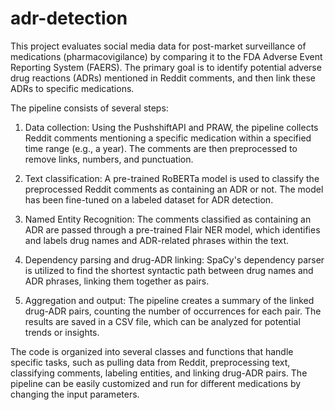 # adr-detection
This project evaluates social media data for post-market surveillance of medications (pharmacovigilance) by comparing it to the FDA Adverse Event Reporting System (FAERS). The primary goal is to identify potential adverse drug reactions (ADRs) mentioned in Reddit comments, and then link these ADRs to specific medications.

The pipeline consists of several steps:

1. Data collection: Using the PushshiftAPI and PRAW, the pipeline collects Reddit comments mentioning a specific medication within a specified time range (e.g., a year). The comments are then preprocessed to remove links, numbers, and punctuation.

2. Text classification: A pre-trained RoBERTa model is used to classify the preprocessed Reddit comments as containing an ADR or not. The model has been fine-tuned on a labeled dataset for ADR detection.

3. Named Entity Recognition: The comments classified as containing an ADR are passed through a pre-trained Flair NER model, which identifies and labels drug names and ADR-related phrases within the text.

4. Dependency parsing and drug-ADR linking: SpaCy's dependency parser is utilized to find the shortest syntactic path between drug names and ADR phrases, linking them together as pairs.

5. Aggregation and output: The pipeline creates a summary of the linked drug-ADR pairs, counting the number of occurrences for each pair. The results are saved in a CSV file, which can be analyzed for potential trends or insights.

The code is organized into several classes and functions that handle specific tasks, such as pulling data from Reddit, preprocessing text, classifying comments, labeling entities, and linking drug-ADR pairs. The pipeline can be easily customized and run for different medications by changing the input parameters.
